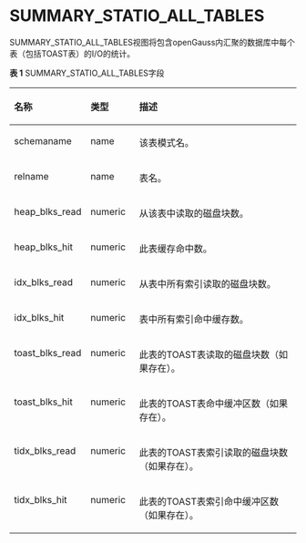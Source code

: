 # SUMMARY\_STATIO\_ALL\_TABLES

SUMMARY\_STATIO\_ALL\_TABLES视图将包含openGauss内汇聚的数据库中每个表（包括TOAST表）的I/O的统计。

**表 1**  SUMMARY\_STATIO\_ALL\_TABLES字段

<a name="zh-cn_topic_0237122688_table18113112172318"></a>
<table><thead align="left"><tr id="zh-cn_topic_0237122688_row17224712132317"><th class="cellrowborder" valign="top" width="19.62%" id="mcps1.2.4.1.1"><p id="zh-cn_topic_0237122688_p15224121232313"><a name="zh-cn_topic_0237122688_p15224121232313"></a><a name="zh-cn_topic_0237122688_p15224121232313"></a><strong id="zh-cn_topic_0237122688_b722481242316"><a name="zh-cn_topic_0237122688_b722481242316"></a><a name="zh-cn_topic_0237122688_b722481242316"></a>名称</strong></p>
</th>
<th class="cellrowborder" valign="top" width="17.19%" id="mcps1.2.4.1.2"><p id="zh-cn_topic_0237122688_p19225111282316"><a name="zh-cn_topic_0237122688_p19225111282316"></a><a name="zh-cn_topic_0237122688_p19225111282316"></a><strong id="zh-cn_topic_0237122688_b10225111211235"><a name="zh-cn_topic_0237122688_b10225111211235"></a><a name="zh-cn_topic_0237122688_b10225111211235"></a>类型</strong></p>
</th>
<th class="cellrowborder" valign="top" width="63.190000000000005%" id="mcps1.2.4.1.3"><p id="zh-cn_topic_0237122688_p102256121235"><a name="zh-cn_topic_0237122688_p102256121235"></a><a name="zh-cn_topic_0237122688_p102256121235"></a><strong id="zh-cn_topic_0237122688_b1922581219233"><a name="zh-cn_topic_0237122688_b1922581219233"></a><a name="zh-cn_topic_0237122688_b1922581219233"></a>描述</strong></p>
</th>
</tr>
</thead>
<tbody><tr id="zh-cn_topic_0237122688_row17225121272314"><td class="cellrowborder" valign="top" width="19.62%" headers="mcps1.2.4.1.1 "><p id="zh-cn_topic_0237122688_p3225161272315"><a name="zh-cn_topic_0237122688_p3225161272315"></a><a name="zh-cn_topic_0237122688_p3225161272315"></a>schemaname</p>
</td>
<td class="cellrowborder" valign="top" width="17.19%" headers="mcps1.2.4.1.2 "><p id="zh-cn_topic_0237122688_p10225312202314"><a name="zh-cn_topic_0237122688_p10225312202314"></a><a name="zh-cn_topic_0237122688_p10225312202314"></a>name</p>
</td>
<td class="cellrowborder" valign="top" width="63.190000000000005%" headers="mcps1.2.4.1.3 "><p id="zh-cn_topic_0237122688_p422561217239"><a name="zh-cn_topic_0237122688_p422561217239"></a><a name="zh-cn_topic_0237122688_p422561217239"></a>该表模式名。</p>
</td>
</tr>
<tr id="zh-cn_topic_0237122688_row132251912142311"><td class="cellrowborder" valign="top" width="19.62%" headers="mcps1.2.4.1.1 "><p id="zh-cn_topic_0237122688_p622521212315"><a name="zh-cn_topic_0237122688_p622521212315"></a><a name="zh-cn_topic_0237122688_p622521212315"></a>relname</p>
</td>
<td class="cellrowborder" valign="top" width="17.19%" headers="mcps1.2.4.1.2 "><p id="zh-cn_topic_0237122688_p222531262314"><a name="zh-cn_topic_0237122688_p222531262314"></a><a name="zh-cn_topic_0237122688_p222531262314"></a>name</p>
</td>
<td class="cellrowborder" valign="top" width="63.190000000000005%" headers="mcps1.2.4.1.3 "><p id="zh-cn_topic_0237122688_p15226121272316"><a name="zh-cn_topic_0237122688_p15226121272316"></a><a name="zh-cn_topic_0237122688_p15226121272316"></a>表名。</p>
</td>
</tr>
<tr id="zh-cn_topic_0237122688_row12226171282311"><td class="cellrowborder" valign="top" width="19.62%" headers="mcps1.2.4.1.1 "><p id="zh-cn_topic_0237122688_p12261120232"><a name="zh-cn_topic_0237122688_p12261120232"></a><a name="zh-cn_topic_0237122688_p12261120232"></a>heap_blks_read</p>
</td>
<td class="cellrowborder" valign="top" width="17.19%" headers="mcps1.2.4.1.2 "><p id="zh-cn_topic_0237122688_p222615126238"><a name="zh-cn_topic_0237122688_p222615126238"></a><a name="zh-cn_topic_0237122688_p222615126238"></a>numeric</p>
</td>
<td class="cellrowborder" valign="top" width="63.190000000000005%" headers="mcps1.2.4.1.3 "><p id="zh-cn_topic_0237122688_p5226131202317"><a name="zh-cn_topic_0237122688_p5226131202317"></a><a name="zh-cn_topic_0237122688_p5226131202317"></a>从该表中读取的磁盘块数。</p>
</td>
</tr>
<tr id="zh-cn_topic_0237122688_row72261812132315"><td class="cellrowborder" valign="top" width="19.62%" headers="mcps1.2.4.1.1 "><p id="zh-cn_topic_0237122688_p18226181214231"><a name="zh-cn_topic_0237122688_p18226181214231"></a><a name="zh-cn_topic_0237122688_p18226181214231"></a>heap_blks_hit</p>
</td>
<td class="cellrowborder" valign="top" width="17.19%" headers="mcps1.2.4.1.2 "><p id="zh-cn_topic_0237122688_p122611217238"><a name="zh-cn_topic_0237122688_p122611217238"></a><a name="zh-cn_topic_0237122688_p122611217238"></a>numeric</p>
</td>
<td class="cellrowborder" valign="top" width="63.190000000000005%" headers="mcps1.2.4.1.3 "><p id="zh-cn_topic_0237122688_p5226212142310"><a name="zh-cn_topic_0237122688_p5226212142310"></a><a name="zh-cn_topic_0237122688_p5226212142310"></a>此表缓存命中数。</p>
</td>
</tr>
<tr id="zh-cn_topic_0237122688_row14226201292314"><td class="cellrowborder" valign="top" width="19.62%" headers="mcps1.2.4.1.1 "><p id="zh-cn_topic_0237122688_p4226181262312"><a name="zh-cn_topic_0237122688_p4226181262312"></a><a name="zh-cn_topic_0237122688_p4226181262312"></a>idx_blks_read</p>
</td>
<td class="cellrowborder" valign="top" width="17.19%" headers="mcps1.2.4.1.2 "><p id="zh-cn_topic_0237122688_p12266127230"><a name="zh-cn_topic_0237122688_p12266127230"></a><a name="zh-cn_topic_0237122688_p12266127230"></a>numeric</p>
</td>
<td class="cellrowborder" valign="top" width="63.190000000000005%" headers="mcps1.2.4.1.3 "><p id="zh-cn_topic_0237122688_p102271512172316"><a name="zh-cn_topic_0237122688_p102271512172316"></a><a name="zh-cn_topic_0237122688_p102271512172316"></a>从表中所有索引读取的磁盘块数。</p>
</td>
</tr>
<tr id="zh-cn_topic_0237122688_row20227312192315"><td class="cellrowborder" valign="top" width="19.62%" headers="mcps1.2.4.1.1 "><p id="zh-cn_topic_0237122688_p192271212112316"><a name="zh-cn_topic_0237122688_p192271212112316"></a><a name="zh-cn_topic_0237122688_p192271212112316"></a>idx_blks_hit</p>
</td>
<td class="cellrowborder" valign="top" width="17.19%" headers="mcps1.2.4.1.2 "><p id="zh-cn_topic_0237122688_p22271612132314"><a name="zh-cn_topic_0237122688_p22271612132314"></a><a name="zh-cn_topic_0237122688_p22271612132314"></a>numeric</p>
</td>
<td class="cellrowborder" valign="top" width="63.190000000000005%" headers="mcps1.2.4.1.3 "><p id="zh-cn_topic_0237122688_p622717121231"><a name="zh-cn_topic_0237122688_p622717121231"></a><a name="zh-cn_topic_0237122688_p622717121231"></a>表中所有索引命中缓存数。</p>
</td>
</tr>
<tr id="zh-cn_topic_0237122688_row922791219234"><td class="cellrowborder" valign="top" width="19.62%" headers="mcps1.2.4.1.1 "><p id="zh-cn_topic_0237122688_p172277123238"><a name="zh-cn_topic_0237122688_p172277123238"></a><a name="zh-cn_topic_0237122688_p172277123238"></a>toast_blks_read</p>
</td>
<td class="cellrowborder" valign="top" width="17.19%" headers="mcps1.2.4.1.2 "><p id="zh-cn_topic_0237122688_p17227171282312"><a name="zh-cn_topic_0237122688_p17227171282312"></a><a name="zh-cn_topic_0237122688_p17227171282312"></a>numeric</p>
</td>
<td class="cellrowborder" valign="top" width="63.190000000000005%" headers="mcps1.2.4.1.3 "><p id="zh-cn_topic_0237122688_p1622718126238"><a name="zh-cn_topic_0237122688_p1622718126238"></a><a name="zh-cn_topic_0237122688_p1622718126238"></a>此表的TOAST表读取的磁盘块数（如果存在）。</p>
</td>
</tr>
<tr id="zh-cn_topic_0237122688_row72271212102315"><td class="cellrowborder" valign="top" width="19.62%" headers="mcps1.2.4.1.1 "><p id="zh-cn_topic_0237122688_p1522791252310"><a name="zh-cn_topic_0237122688_p1522791252310"></a><a name="zh-cn_topic_0237122688_p1522791252310"></a>toast_blks_hit</p>
</td>
<td class="cellrowborder" valign="top" width="17.19%" headers="mcps1.2.4.1.2 "><p id="zh-cn_topic_0237122688_p42281012102318"><a name="zh-cn_topic_0237122688_p42281012102318"></a><a name="zh-cn_topic_0237122688_p42281012102318"></a>numeric</p>
</td>
<td class="cellrowborder" valign="top" width="63.190000000000005%" headers="mcps1.2.4.1.3 "><p id="zh-cn_topic_0237122688_p162281712152310"><a name="zh-cn_topic_0237122688_p162281712152310"></a><a name="zh-cn_topic_0237122688_p162281712152310"></a>此表的TOAST表命中缓冲区数（如果存在）。</p>
</td>
</tr>
<tr id="zh-cn_topic_0237122688_row422817129233"><td class="cellrowborder" valign="top" width="19.62%" headers="mcps1.2.4.1.1 "><p id="zh-cn_topic_0237122688_p9228151232318"><a name="zh-cn_topic_0237122688_p9228151232318"></a><a name="zh-cn_topic_0237122688_p9228151232318"></a>tidx_blks_read</p>
</td>
<td class="cellrowborder" valign="top" width="17.19%" headers="mcps1.2.4.1.2 "><p id="zh-cn_topic_0237122688_p1622831282310"><a name="zh-cn_topic_0237122688_p1622831282310"></a><a name="zh-cn_topic_0237122688_p1622831282310"></a>numeric</p>
</td>
<td class="cellrowborder" valign="top" width="63.190000000000005%" headers="mcps1.2.4.1.3 "><p id="zh-cn_topic_0237122688_p1322861210239"><a name="zh-cn_topic_0237122688_p1322861210239"></a><a name="zh-cn_topic_0237122688_p1322861210239"></a>此表的TOAST表索引读取的磁盘块数（如果存在）。</p>
</td>
</tr>
<tr id="zh-cn_topic_0237122688_row20228121202316"><td class="cellrowborder" valign="top" width="19.62%" headers="mcps1.2.4.1.1 "><p id="zh-cn_topic_0237122688_p1722841217238"><a name="zh-cn_topic_0237122688_p1722841217238"></a><a name="zh-cn_topic_0237122688_p1722841217238"></a>tidx_blks_hit</p>
</td>
<td class="cellrowborder" valign="top" width="17.19%" headers="mcps1.2.4.1.2 "><p id="zh-cn_topic_0237122688_p1228171272320"><a name="zh-cn_topic_0237122688_p1228171272320"></a><a name="zh-cn_topic_0237122688_p1228171272320"></a>numeric</p>
</td>
<td class="cellrowborder" valign="top" width="63.190000000000005%" headers="mcps1.2.4.1.3 "><p id="zh-cn_topic_0237122688_p162281412162313"><a name="zh-cn_topic_0237122688_p162281412162313"></a><a name="zh-cn_topic_0237122688_p162281412162313"></a>此表的TOAST表索引命中缓冲区数（如果存在）。</p>
</td>
</tr>
</tbody>
</table>

